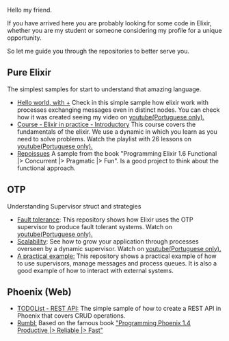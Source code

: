 Hello my friend.

If you have arrived here you are probably looking for some code in Elixir, whether you are my student or someone considering my profile for a unique opportunity. 

So let me guide you through the repositories to better serve you.

## Pure Elixir
The simplest samples for start to understand that amazing language.

  - [Hello world, with +](https://github.com/ellyacademy/videos/tree/main/elixir_hello_world)
 Check in this simple sample how elixir work with processes exchanging messages even in distinct nodes. 
 You can check how it was created seeing my video on [youtube(Portuguese only).](https://youtu.be/gI7qwi9fmeo)
  - [Course - Elixir in practice - Introductory](https://github.com/ellyacademy/cursos/tree/main/elixir/001) 
 This course covers the fundamentals of the elixir. We use a dynamic in which you learn as you need to solve problems.
 Watch the playlist with 26 lessons on [youtube(Portuguese only).](https://www.youtube.com/playlist?list=PLydk1OOOmzo8VBeU334j4R4WvSByRNpXR)
  - [Repoissues](https://github.com/davidalencar/repoissues) A sample from the book "Programming Elixir 1.6 Functional |> Concurrent |> Pragmatic |> Fun". Is a good project to think about the functional approach.
 
## OTP
Understanding Supervisor struct and strategies

 - [Fault tolerance](https://github.com/ellyacademy/videos/tree/main/elixir_supervisor/elxsuper): This repository shows how Elixir uses the OTP supervisor to produce fault tolerant systems. Watch on [youtube(Portuguese only).](https://youtu.be/-6jT2c9txl8)
 - [Scalability](https://github.com/ellyacademy/videos/tree/main/elixir_supervisor_dinamico/dynasup): See how to grow your application through processes overseen by a dynamic supervisor. Watch on [youtube(Portuguese only).](https://youtu.be/zEMqMkyTCGA)
 - [A practical example:](https://github.com/davidalencar/swapca) This repository shows a practical example of how to use supervisors, manage messages and process queues. It is also a good example of how to interact with external systems.

## Phoenix (Web)

- [TODOList - REST API:](https://github.com/ellyacademy/videos/tree/main/todolist) The simple sample of how to create a REST API in Phoenix that covers CRUD operations. 
- [Rumbl:](https://github.com/davidalencar/rumbl) Based on the famous book ["Programming Phoenix 1.4 Productive |> Reliable |> Fast"](https://pragprog.com/titles/phoenix14/programming-phoenix-1-4/)
